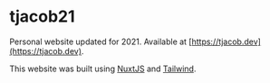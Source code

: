 # tjacob21

Personal website updated for 2021. Available at [https://tjacob.dev](https://tjacob.dev).

This website was built using [NuxtJS](https://nuxtjs.org/) and [Tailwind](https://tailwindcss.com/). 
